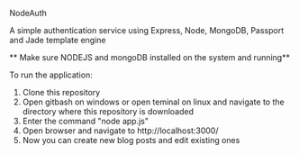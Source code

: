 NodeAuth

A simple authentication service using Express, Node, MongoDB, Passport and Jade template engine

** Make sure NODEJS and mongoDB installed on the system and running**

To run the application:

1. Clone this repository 
2. Open gitbash on windows or open teminal on linux and navigate to the directory where this repository is downloaded 
3. Enter the command "node app.js" 
4. Open browser and navigate to http://localhost:3000/ 
5. Now you can create new blog posts and edit existing ones